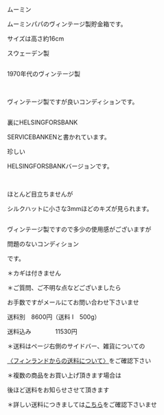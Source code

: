 <link rel="stylesheet" type="text/css" href="/assets/css/styles.css">

ムーミン

ムーミンパパのヴィンテージ製貯金箱です。

サイズは高さ約16cm

スウェーデン製

<img alt="" src="http://blog.cnobi.jp/v1/blog/user/71e35865e9e62f3f9d70420d6124d2ab/1570448187"/> 

1970年代のヴィンテージ製

<img alt="" src="http://blog.cnobi.jp/v1/blog/user/71e35865e9e62f3f9d70420d6124d2ab/1570448036"/>  

ヴィンテージ製ですが良いコンディションです。

<img alt="" src="http://blog.cnobi.jp/v1/blog/user/71e35865e9e62f3f9d70420d6124d2ab/1570448037"/> 

裏にHELSINGFORSBANK

SERVICEBANKENと書かれています。

珍しい

HELSINGFORSBANKバージョンです。

<img alt="" src="http://blog.cnobi.jp/v1/blog/user/71e35865e9e62f3f9d70420d6124d2ab/1570448038"/> 

<img alt="" src="http://blog.cnobi.jp/v1/blog/user/71e35865e9e62f3f9d70420d6124d2ab/1570448040"/> 

ほとんど目立ちませんが

シルクハットに小さな3mmほどのキズが見られます。

<img alt="" src="http://blog.cnobi.jp/v1/blog/user/71e35865e9e62f3f9d70420d6124d2ab/1570448041"/> 

ヴィンテージ製ですので多少の使用感がございますが

問題のないコンディション

です。

＊カギは付きません

 

＊ご質問、ご不明な点などございましたら

お手数ですがメールにてお問い合わせ下さいませ

送料別　8600円（送料 I　500g）

送料込み　　　　11530円

＊送料はページ右側のサイドバー、雑貨についての

[〈フィンランドからの送料について〉](https://dkzakka.github.io/2005/03/31/雑貨について.html)をご確認下さい

＊複数の商品をお買い上げ頂きます場合は

後ほど送料をお知らせさせて頂きます

＊詳しい送料につきましては[こちら](http://dkzakka.blog.shinobi.jp/Entry/3385/)をご確認下さいませ